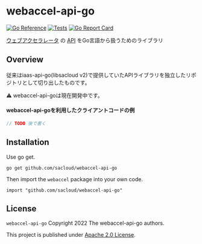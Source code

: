# webaccel-api-go

[![Go Reference](https://pkg.go.dev/badge/github.com/sacloud/webaccel-api-go.svg)](https://pkg.go.dev/github.com/sacloud/webaccel-api-go)
[![Tests](https://github.com/sacloud/webaccel-api-go/workflows/Tests/badge.svg)](https://github.com/sacloud/webaccel-api-go/actions/workflows/tests.yaml)
[![Go Report Card](https://goreportcard.com/badge/github.com/sacloud/webaccel-api-go)](https://goreportcard.com/report/github.com/sacloud/webaccel-api-go)

[ウェブアクセラレータ](https://www.sakura.ad.jp/services/cdn/) の [API](https://manual.sakura.ad.jp/cloud/webaccel/api.html) をGo言語から扱うためのライブラリ

## Overview

従来はiaas-api-go(libsacloud v2)で提供していたAPIライブラリを独立したリポジトリとして切り出したものです。  

:warning: webaccel-api-goは現在開発中です。

#### webaccel-api-goを利用したクライアントコードの例

```go
// TODO 後で書く
```

## Installation

Use go get.

    go get github.com/sacloud/webaccel-api-go

Then import the `webaccel` package into your own code.

    import "github.com/sacloud/webaccel-api-go"

## License

`webaccel-api-go` Copyright 2022 The webaccel-api-go authors.

This project is published under [Apache 2.0 License](LICENSE).

